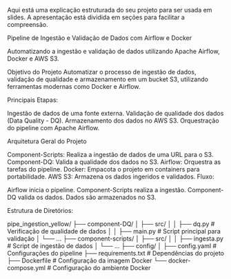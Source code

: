 Aqui está uma explicação estruturada do seu projeto para ser usada em slides. A apresentação está dividida em seções para facilitar a compreensão.


Pipeline de Ingestão e Validação de Dados com Airflow e Docker


Automatizando a ingestão e validação de dados utilizando Apache Airflow, Docker e AWS S3.

Objetivo do Projeto
Automatizar o processo de ingestão de dados, validação de qualidade e armazenamento em um bucket S3, utilizando ferramentas modernas como Docker e Airflow.

Principais Etapas:

Ingestão de dados de uma fonte externa.
Validação de qualidade dos dados (Data Quality - DQ).
Armazenamento dos dados no AWS S3.
Orquestração do pipeline com Apache Airflow.

Arquitetura Geral do  Projeto

Component-Scripts:
Realiza a ingestão de dados de uma URL para o S3.
Component-DQ:
Valida a qualidade dos dados no S3.
Airflow:
Orquestra as tarefas do pipeline.
Docker:
Empacota o projeto em containers para portabilidade.
AWS S3:
Armazena os dados ingeridos e validados.
Fluxo:

Airflow inicia o pipeline.
Component-Scripts realiza a ingestão.
Component-DQ valida os dados.
Dados são armazenados no S3.

Estrutura de Diretórios:



pipe_ingestion_yellow/
├── component-DQ/
│   ├── src/
│   │   ├── dq.py                # Verificação de qualidade de dados
│   │   ├── main.py              # Script principal para validação
│   └── ...
├── component-scripts/
│   ├── src/
│   │   ├── ingesta.py           # Script de ingestão de dados
│   └── ...
├── config/
│   ├── config.yaml              # Configurações do pipeline
├── requirements.txt             # Dependências do projeto
├── Dockerfile                   # Configuração da imagem Docker
└── docker-compose.yml           # Configuração do ambiente Docker


